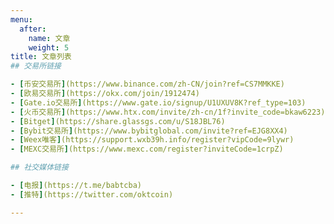 ```yaml
---
menu:
  after:
    name: 文章
    weight: 5
title: 文章列表
## 交易所链接

- [币安交易所](https://www.binance.com/zh-CN/join?ref=CS7MMKKE)
- [欧易交易所](https://okx.com/join/1912474)
- [Gate.io交易所](https://www.gate.io/signup/U1UXUV8K?ref_type=103)
- [火币交易所](https://www.htx.com/invite/zh-cn/1f?invite_code=bkaw6223)
- [Bitget](https://share.glassgs.com/u/S18JBL76)
- [Bybit交易所](https://www.bybitglobal.com/invite?ref=EJG8XX4)
- [Weex唯客](https://support.wxb39h.info/register?vipCode=9lywr)
- [MEXC交易所](https://www.mexc.com/register?inviteCode=1crpZ)

## 社交媒体链接

- [电报](https://t.me/babtcba)
- [推特](https://twitter.com/oktcoin)

---
```

